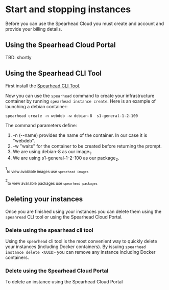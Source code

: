 # Start and stopping instances
Before you can use the Spearhead Cloud you must create and account and provide your billing details.

## Using the Spearhead Cloud Portal
TBD: shortly

## Using the Spearhead CLI Tool

First install the [Spearhead CLI Tool](https://docs.spearhead.cloud/spearhead-cli/).

Now you can use the ```spearhead``` command to create your infrastructure container by running ```spearhead instance create```. Here is an example of launching a debian container:

```spearhead create -n webdeb -w debian-8  s1-general-1-2-100```

The command parameters define:

1. -n (--name) provides the name of the container. In our case it is "webdeb".
2. -w "waits" for the container to be created before returning the prompt.
3. We are using debian-8 as our image<sub>1</sub>.
4. We are using s1-general-1-2-100 as our package<sub>2</sub>.


<sup>1</sup><sub>to view available images use ```spearhead images```</sub>

<sup>2</sup><sub>to view available packages use ```spearhead packages```</sub>

## Deleting your instances
Once you are finished using your instances you can delete them using the ```speahread``` CLI tool or using the Spearhead Cloud Portal.

### Delete using the spearhead cli tool
Using the ```spearhead``` cli tool is the most convenient way to quickly delete your instances (including Docker containers). By issuing ```spearhead instance delete <UUID>``` you can remove any instance including Docker containers.

### Delete using the Spearhead Cloud Portal
To delete an instance using the Spearhead Cloud Portal
